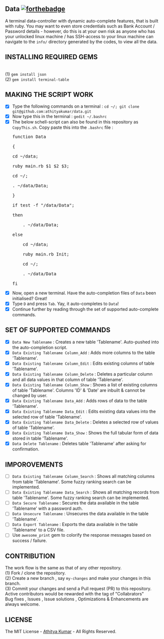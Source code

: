 Data [![forthebadge](http://forthebadge.com/images/badges/built-with-ruby.svg)](http://forthebadge.com)
----
A terminal data-controller with dynamic auto-complete features, that is built with ruby. You may want to even store credentials such as Bank Account / Password details - however, do this is at your own risk as anyone who has your unlocked linux machine / has SSH-access to your linux machine can navigate to the `info/` directory generated by the codes, to view all the data. 

INSTALLING REQUIRED GEMS
------------------------
<br> (1) `gem install json` 
<br> (2) `gem install terminal-table`

MAKING THE SCRIPT WORK
----------------------
- [x] Type the following commands on a terminal : `cd ~/; git clone git@github.com:athityakumar/data.git`
- [x] Now type this in the terminal : `gedit ~/.bashrc`
- [x] The below schell-script can also be found in this repository as `CopyThis.sh`. Copy paste this into the `.bashrc` file :  
  <pre>function Data 
  <br>{ 
  <br>cd ~/data; 
  <br>ruby main.rb $1 $2 $3;
  <br>cd ~/;
  <br>. ~/data/Data; 
  <br>}
  <br>if test -f "/data/Data"; 
  <br>then
  <br>    . ~/data/Data;
  <br>else
  <br>    cd ~/data;
  <br>    ruby main.rb Init;
  <br>    cd ~/;
  <br>    . ~/data/Data
  <br>fi
  </pre>
- [x] Now, open a new terminal. Have the auto-completion files of `Data` been initialised? Great!
- [x] Type `D` and press `Tab`. Yay, it auto-completes to `Data`!  
- [x] Continue further by reading through the set of supported auto-complete commands.

SET OF SUPPORTED COMMANDS
-------------------------

- [x] `Data New Tablename` : Creates a new table 'Tablename'. Auto-pushed into the auto-completion script.
- [x] `Data Existing Tablename Column_Add` : Adds more columns to the table 'Tablename'.
- [x] `Data Existing Tablename Column_Edit` : Edits existing columns of table 'Tablename'.
- [x] `Data Existing Tablename Column_Delete` : Deletes a particular column and all data values in that column of table 'Tablename'.
- [x] `Data Existing Tablename Column_Show` : Shows a list of existing columns of table 'Tablename'. Columns 'ID' & 'Date' are inbuilt & cannot be changed by user.
- [x] `Data Existing Tablename Data_Add` : Adds rows of data to the table 'Tablename'.
- [x] `Data Existing Tablename Data_Edit` : Edits existing data values into the selected row of table 'Tablename'.
- [x] `Data Existing Tablename Data_Delete` : Deletes a selected row of values of table 'Tablename'. 
- [x] `Data Existing Tablename Data_Show` : Shows the full tabular form of data stored in table 'Tablename'.
- [x] `Data Delete Tablename` : Deletes table 'Tablename' after asking for confirmation.

IMPOROVEMENTS
-------------

- [ ] `Data Existing Tablename Column_Search` : Shows all matching columns from table 'Tablename'. Some fuzzy ranking search can be implemented.  
- [ ] `Data Existing Tablename Data_Search` : Shows all matching records from table 'Tablename'. Some fuzzy ranking search can be implemented.
- [ ] `Data Secure Tablename` : Secures the data available in the table 'Tablename' with a password auth.
- [ ] `Data Unsecure Tablename` : Unsecures the data available in the table 'Tablename'.
- [ ] `Data Export Tablename` : Exports the data available in the table 'Tablename' to a CSV file.
- [ ] Use `awesome_print` gem to colorify the response messages based on success / failure.

CONTRIBUTION
------------
The work flow is the same as that of any other repository. 
<br> (1) Fork / clone the repository.
<br> (2) Create a new branch , say `my-changes` and make your changes in this branch.
<br> (3) Commit your changes and send a Pull request (PR) to this repository.
<br> Active contributors would be rewarded with the tag of "Collabrators"
<br> Bug fixes , Issues , Issue solutions , Optimizations & Enhancements are always welcome.

LICENSE
-------
The MIT License - [Athitya Kumar](http://github.com/athityakumar) - All Rights Reserved.

